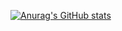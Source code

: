 [![Anurag's GitHub stats](https://github-readme-stats.vercel.app/api?username=geradordegl)](https://github.com/anuraghazra/github-readme-stats)
